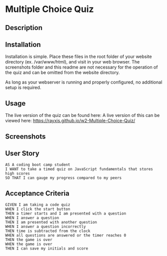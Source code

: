 # Multiple Choice Quiz

## Description



## Installation

Installation is simple. Place these files in the root folder of your website directory (ex. /var/www/html), and visit in
your web browser. The screenshots folder and this readme are not necessary for the operation of the quiz and can be
omitted from the website directory.

As long as your webserver is running and properly configured, no additional setup is required.

## Usage

The live version of the quiz can be found here: A live version of this can be viewed
here: https://rayxis.github.io/w2-Multiple-Choice-Quiz/

## Screenshots



## User Story

```
AS A coding boot camp student
I WANT to take a timed quiz on JavaScript fundamentals that stores high scores
SO THAT I can gauge my progress compared to my peers
```

## Acceptance Criteria

```
GIVEN I am taking a code quiz
WHEN I click the start button
THEN a timer starts and I am presented with a question
WHEN I answer a question
THEN I am presented with another question
WHEN I answer a question incorrectly
THEN time is subtracted from the clock
WHEN all questions are answered or the timer reaches 0
THEN the game is over
WHEN the game is over
THEN I can save my initials and score
```
